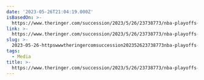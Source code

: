 ```yaml
---
date: '2023-05-26T21:04:19.000Z'
isBasedOn: >-
  https://www.theringer.com/succession/2023/5/26/23738773/nba-playoffs-succession-finale-media-interviews
link: >-
  https://www.theringer.com/succession/2023/5/26/23738773/nba-playoffs-succession-finale-media-interviews
slug: >-
  2023-05-26-httpswwwtheringercomsuccession202352623738773nba-playoffs-succession-finale-media-interviews
tags:
  - Media
title: >-
  https://www.theringer.com/succession/2023/5/26/23738773/nba-playoffs-succession-finale-media-interviews
---
```



